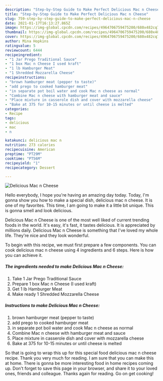 ```yaml
---
description: "Step-by-Step Guide to Make Perfect Delicious Mac n Cheese"
title: "Step-by-Step Guide to Make Perfect Delicious Mac n Cheese"
slug: 759-step-by-step-guide-to-make-perfect-delicious-mac-n-cheese
date: 2021-01-17T16:13:27.865Z
image: https://img-global.cpcdn.com/recipes/4964706759475200/680x482cq70/delicious-mac-n-cheese-recipe-main-photo.jpg
thumbnail: https://img-global.cpcdn.com/recipes/4964706759475200/680x482cq70/delicious-mac-n-cheese-recipe-main-photo.jpg
cover: https://img-global.cpcdn.com/recipes/4964706759475200/680x482cq70/delicious-mac-n-cheese-recipe-main-photo.jpg
author: Mina Hopkins
ratingvalue: 5
reviewcount: 6444
recipeingredient:
- "1 Jar Prego Traditional Sauce"
- "1 box Mac n Cheese I used kraft"
- "1 lb Hamburger Meat"
- "1 Shredded Mozzarella Cheese"
recipeinstructions:
- "brown hamburger meat (pepper to taste)"
- "add prego to cooked hamburger meat"
- "in separate pot boil water and cook Mac n cheese as normal"
- "Combine Mac n cheese with hamburger meat and sauce"
- "Place mixture in casserole dish and cover with mozzarella cheese"
- "Bake at 375 for 10-15 minutes or until cheese is melted"
categories:
- Recipe
tags:
- delicious
- mac
- n

katakunci: delicious mac n 
nutrition: 273 calories
recipecuisine: American
preptime: "PT29M"
cooktime: "PT56M"
recipeyield: "1"
recipecategory: Dessert

---
```



![Delicious Mac n Cheese](https://img-global.cpcdn.com/recipes/4964706759475200/680x482cq70/delicious-mac-n-cheese-recipe-main-photo.jpg)

Hello everybody, I hope you're having an amazing day today. Today, I'm gonna show you how to make a special dish, delicious mac n cheese. It is one of my favorites. This time, I am going to make it a little bit unique. This is gonna smell and look delicious.

Delicious Mac n Cheese is one of the most well liked of current trending foods in the world. It's easy, it's fast, it tastes delicious. It is appreciated by millions daily. Delicious Mac n Cheese is something that I've loved my whole life. They're nice and they look wonderful.




To begin with this recipe, we must first prepare a few components. You can cook delicious mac n cheese using 4 ingredients and 6 steps. Here is how you can achieve it.

<!--inarticleads1-->

##### The ingredients needed to make Delicious Mac n Cheese:

1. Take 1 Jar Prego Traditional Sauce
1. Prepare 1 box Mac n Cheese (I used kraft)
1. Get 1 lb Hamburger Meat
1. Make ready 1 Shredded Mozzarella Cheese




<!--inarticleads2-->

##### Instructions to make Delicious Mac n Cheese:

1. brown hamburger meat (pepper to taste)
1. add prego to cooked hamburger meat
1. in separate pot boil water and cook Mac n cheese as normal
1. Combine Mac n cheese with hamburger meat and sauce
1. Place mixture in casserole dish and cover with mozzarella cheese
1. Bake at 375 for 10-15 minutes or until cheese is melted




So that is going to wrap this up for this special food delicious mac n cheese recipe. Thank you very much for reading. I am sure that you can make this at home. There is gonna be more interesting food in home recipes coming up. Don't forget to save this page in your browser, and share it to your loved ones, friends and colleague. Thanks again for reading. Go on get cooking!
